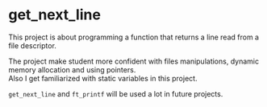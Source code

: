 # get_next_line
This project is about programming a function that returns a line read from a file descriptor.

The project make student more confident with files manipulations, dynamic memory allocation and using pointers.<br/>
Also I get familiarized with static variables in this project.

`get_next_line` and `ft_printf` will be used a lot in future projects.
